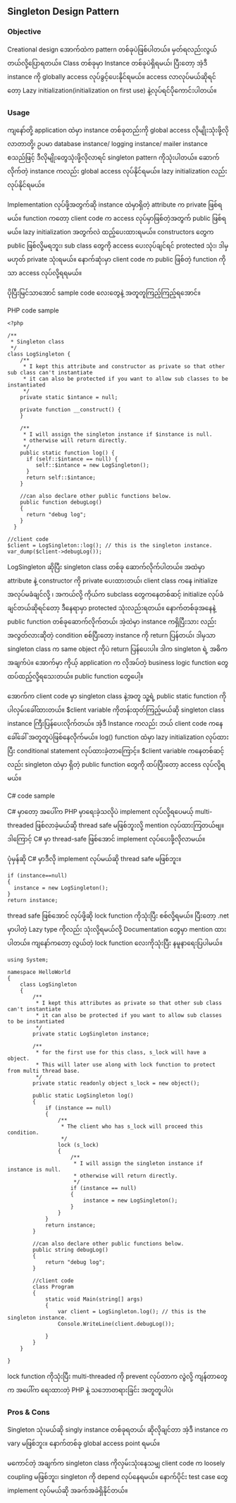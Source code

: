 ## Singleton Design Pattern

### Objective

Creational design အောက်ထဲက pattern တစ်ခုပဲဖြစ်ပါတယ်။ မှတ်ရလည်းလွယ်တယ်လို့ပြောရတယ်။ Class တစ်ခုမှာ Instance တစ်ခုပဲရှိရမယ်၊ ပြီးတော့ အဲ့ဒီ instance ကို globally access လုပ်ခွင့်ပေးနိုင်ရမယ်။ access လာလုပ်မယ်ဆိုရင်တော့ Lazy initialization(initialization on first use) နဲ့လုပ်ရင်ပိုကောင်းပါတယ်။

### Usage

ကျနော်တို့ application ထဲမှာ instance တစ်ခုတည်းကို global access လိုမျိုးသုံးဖို့လိုလာတာတို့၊ ဥပမာ database instance/ logging instance/ mailer instance စသည်ဖြင့် ဒီလိုမျိုးတွေသုံးဖို့လိုလာရင် singleton pattern ကိုသုံးပါတယ်။ ဆောက်လိုက်တဲ့ instance ကလည်း global access လုပ်နိုင်ရမယ်။ lazy initialization လည်းလုပ်နိုင်ရမယ်။

Implementation လုပ်ဖို့အတွက်ဆို instance ထဲမှာရှိတဲ့ attribute က private ဖြစ်ရမယ်။ function ကတော့ client code က access လုပ်မှာဖြစ်တဲ့အတွက် public ဖြစ်ရမယ်။ lazy initialization အတွက်လဲ ထည့်ပေးထားရမယ်။ constructors တွေက public ဖြစ်လို့မရဘူး၊ sub class တွေကို access ပေးလုပ်ချင်ရင် protected သုံး၊ ဒါမှမဟုတ် private သုံးရမယ်။  နောက်ဆုံးမှာ client code က public ဖြစ်တဲ့ function ကိုသာ access လုပ်လို့ရရမယ်။

ပိုပြီးမြင်သာအောင် sample code လေးတွေနဲ့ အတူတူကြည့်ကြည့်ရအောင်။

PHP code sample
```
<?php

/**
 * Singleton class
 */
class LogSingleton {
    /**
     * I kept this attribute and constructor as private so that other sub class can't instantiate
     * it can also be protected if you want to allow sub classes to be instantiated
     */
    private static $intance = null;

    private function __construct() {
    }

    /**
     * I will assign the singleton instance if $instance is null.
     * otherwise will return directly.
     */
    public static function log() {
      if (self::$intance == null) {
         self::$intance = new LogSingleton();
      }
      return self::$intance;
    }

    //can also declare other public functions below.
    public function debugLog()
    {
      return "debug log";
    }
  }

//client code
$client = LogSingleton::log(); // this is the singleton instance.
var_dump($client->debugLog());

```

LogSingleton ဆိုပြီး singleton class တစ်ခု ဆောက်လိုက်ပါတယ်။ အထဲမှာ attribute နဲ့ constructor ကို private ပေးထားတယ်၊ client class ကနေ initialize အလုပ်မခံချင်လို့ ၊ အကယ်လို့ ကိုယ်က subclass တွေကနေတစ်ဆင့် initialize လုပ်ခံချင်တယ်ဆိုရင်တော့ ဒီနေရာမှာ protected သုံးလည်းရတယ်။ နောက်တစ်ခုအနေနဲ့ public function တစ်ခုဆောက်လိုက်တယ်၊ အဲ့ထဲမှာ instance ကရှိပြီးသား လည်း အလွတ်လားဆိုတဲ့ condition စစ်ပြီးတော့ instance ကို return ပြန်တယ်၊ ဒါမှသာ singleton class က same object ကိုပဲ return ပြန်ပေးပါ။ ဒါက singleton ရဲ့ အဓိက အချက်ပဲ။ အောက်မှာ ကိုယ့် application က လိုအပ်တဲ့ business logic function တွေထပ်ထည့်လို့ရသေးတယ်။ public function တွေပေါ့။

အောက်က client code မှာ singleton class နဲ့အတူ သူ့ရဲ့ public static function ကိုပါလှမ်းခေါ်ထားတယ်။ $client variable ကိုတန်းထုတ်ကြည့်မယ်ဆို singleton class instance ကြီးပြန်ပေးလိုက်တယ်။ အဲ့ဒီ Instance ကလည်း ဘယ် client code ကနေခေါ်ခေါ် အတူတူပဲဖြစ်နေလိုက်မယ်။ log() function ထဲမှာ lazy initialization လုပ်ထားပြီး conditional statement လုပ်ထားခဲ့တာကြောင့်။ $client variable ကနေတစ်ဆင့်လည်း singleton ထဲမှာ ရှိတဲ့ public function တွေကို ထပ်ပြီးတော့ access လုပ်လို့ရမယ်။

C# code sample

C# မှာတော့ အပေါ်က PHP မှာရေးခဲ့သလိုပဲ implement လုပ်လို့ရပေမယ့် multi-threaded ဖြစ်လာခဲ့မယ်ဆို thread safe မဖြစ်ဘူးလို့ mention လုပ်ထားကြတယ်ဗျ။ ဒါကြောင့် C# မှာ thread-safe ဖြစ်အောင် implement လုပ်ပေးဖို့လိုလာမယ်။

ပုံမှန်ဆို C# မှာဒီလို implement လုပ်မယ်ဆို thread safe မဖြစ်ဘူး။
```
if (instance==null)
{
  instance = new LogSingleton();
}
return instance;
```
thread safe ဖြစ်အောင် လုပ်ဖို့ဆို lock function ကိုသုံးပြီး စစ်လို့ရမယ်။ ပြီးတော့ .net မှာပါတဲ့ Lazy type ကိုလည်း သုံးလို့ရမယ်လို့ Documentation တွေမှာ mention ထားပါတယ်။ ကျနော်ကတော့ လွယ်တဲ့ lock function လေးကိုသုံးပြီး နမူနာရေးပြပါမယ်။
```
using System;

namespace HelloWorld
{
    class LogSingleton
    {
        /**
         * I kept this attributes as private so that other sub class can't instantiate
         * it can also be protected if you want to allow sub classes to be instantiated
         */
        private static LogSingleton instance;

        /**
         * for the first use for this class, s_lock will have a object.
         * This will later use along with lock function to protect from multi thread base.
         */
        private static readonly object s_lock = new object();

        public static LogSingleton log()
        {
            if (instance == null)
            {
                /**
                 * The client who has s_lock will proceed this condition.
                 */
                lock (s_lock)
                {
                    /**
                     * I will assign the singleton instance if instance is null.
                     * otherwise will return directly.
                     */
                    if (instance == null)
                    {
                        instance = new LogSingleton();
                    }
                }
            }
            return instance;
        }

        //can also declare other public functions below.
        public string debugLog()
        {
            return "debug log";
        }

        //client code
        class Program
        {
            static void Main(string[] args)
            {
                var client = LogSingleton.log(); // this is the singleton instance.
                Console.WriteLine(client.debugLog());

            }
        }
    }

}

```
lock function ကိုသုံးပြီး multi-threaded ကို prevent လုပ်တာက လွဲလို့ ကျန်တာတွေက အပေါ်က ရေးထားတဲ့ PHP နဲ့ သဘောတရားခြင်း အတူတူပါပဲ၊


### Pros & Cons

Singleton သုံးမယ်ဆို singly instance တစ်ခုရတယ်၊ ဆိုလိုချင်တာ အဲ့ဒီ instance က vary မဖြစ်ဘူး။ နောက်တစ်ခု global access point ရမယ်။

မကောင်တဲ့ အချက်က singleton class ကိုလှမ်းသုံးနေသမျှ client code က loosely coupling မဖြစ်ဘူး၊ singleton ကို depend လုပ်နေရမယ်။ နောက်ပိုင်း test case တွေ implement လုပ်မယ်ဆို အခက်အခဲရှိနိုင်တယ်။
